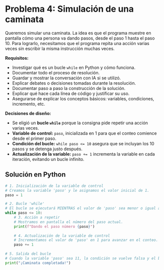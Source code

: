 
# Problema 4: Simulación de una caminata

Queremos simular una caminata. La idea es que el programa muestre en pantalla cómo una 
persona va dando pasos, desde el paso 1 hasta el paso 10. Para lograrlo, necesitamos que 
el programa repita una acción varias veces sin escribir la misma instrucción muchas veces.  

**Requisitos:**
- Investigar qué es un bucle `while` en Python y cómo funciona.  
- Documentar todo el proceso de resolución.  
- Guardar y mostrar la conversación con IA si se utilizó.  
- Explicar debates o decisiones tomadas durante la resolución.  
- Documentar paso a paso la construcción de la solución.  
- Explicar qué hace cada línea de código y justificar su uso.  
- Asegurarse de explicar los conceptos básicos: variables, condiciones, incremento, etc.  

**Decisiones de diseño:**
- Se eligió un **bucle `while`** porque la consigna pide repetir una acción varias veces.  
- **Variable de control:** `paso`, inicializada en 1 para que el conteo comience desde el primer paso.  
- **Condición del bucle:** `while paso <= 10` asegura que se incluyan los 10 pasos y se detenga justo después.  
- **Actualización de la variable:** `paso += 1` incrementa la variable en cada iteración, evitando un bucle infinito.  

## Solución en Python

```python
# 1. Inicialización de la variable de control
# Creamos la variable 'paso' y le asignamos el valor inicial de 1.
paso = 1

# 2. Bucle 'while'
# El bucle se ejecutará MIENTRAS el valor de 'paso' sea menor o igual a 10.
while paso <= 10:
    # 3. Acción a repetir
    # Mostramos en pantalla el número del paso actual.
    print(f"Dando el paso número {paso}")
    
    # 4. Actualización de la variable de control
    # Incrementamos el valor de 'paso' en 1 para avanzar en el conteo.
    paso += 1
    
# 5. Salida del bucle
# Cuando la variable 'paso' sea 11, la condición se vuelve falsa y el bucle termina.
print("¡Caminata completada!")
